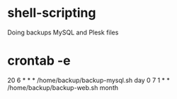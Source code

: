 # shell-scripting

Doing backups MySQL and Plesk files

# crontab -e

20      6       *       *       *       /home/backup/backup-mysql.sh day
0       7       1       *       *       /home/backup/backup-web.sh month
